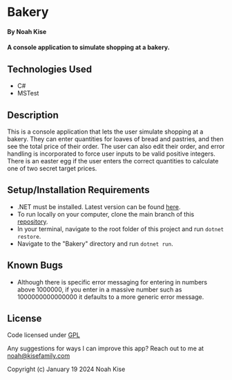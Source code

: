 # Bakery

#### By Noah Kise

#### A console application to simulate shopping at a bakery.

## Technologies Used

* C#
* MSTest

## Description

This is a console application that lets the user simulate shopping at a bakery.  They can enter quantities for loaves of bread and pastries, and then see the total price of their order.  The user can also edit their order, and error handling is incorporated to force user inputs to be valid positive integers.  There is an easter egg if the user enters the correct quantities to calculate one of two secret target prices.

## Setup/Installation Requirements

* .NET must be installed. Latest version can be found [here](https://dotnet.microsoft.com/en-us/).
* To run locally on your computer, clone the main branch of this [repository](https://github.com/NoahKise/bakery-console-app/tree/main).
* In your terminal, navigate to the root folder of this project and run `dotnet restore`.
* Navigate to the "Bakery" directory and run `dotnet run`.

## Known Bugs

* Although there is specific error messaging for entering in numbers above 1000000, if you enter in a massive number such as 1000000000000000 it defaults to a more generic error message.

## License

Code licensed under [GPL](LICENSE.txt)

Any suggestions for ways I can improve this app? Reach out to me at noah@kisefamily.com

Copyright (c) January 19 2024 Noah Kise